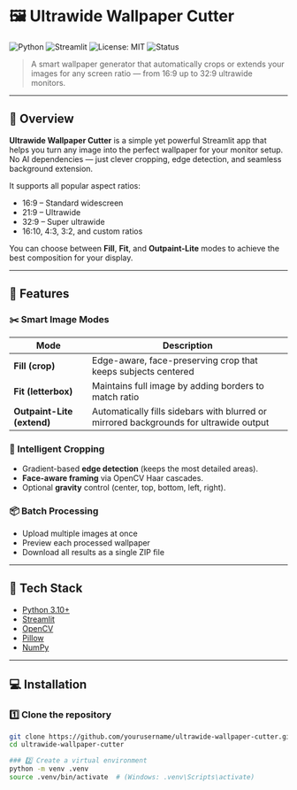 # 🖼️ Ultrawide Wallpaper Cutter

![Python](https://img.shields.io/badge/Python-3.10%2B-blue)
![Streamlit](https://img.shields.io/badge/Streamlit-App-red)
![License: MIT](https://img.shields.io/badge/License-MIT-green)
![Status](https://img.shields.io/badge/Status-Active-success)

> A smart wallpaper generator that automatically crops or extends your images for any screen ratio — from 16:9 up to 32:9 ultrawide monitors.

---

## 🎯 Overview

**Ultrawide Wallpaper Cutter** is a simple yet powerful Streamlit app that helps you turn any image into the perfect wallpaper for your monitor setup.  
No AI dependencies — just clever cropping, edge detection, and seamless background extension.

It supports all popular aspect ratios:
- 16:9 – Standard widescreen  
- 21:9 – Ultrawide  
- 32:9 – Super ultrawide  
- 16:10, 4:3, 3:2, and custom ratios  

You can choose between **Fill**, **Fit**, and **Outpaint-Lite** modes to achieve the best composition for your display.

---

## 🚀 Features

### ✂️ Smart Image Modes
| Mode | Description |
|------|--------------|
| **Fill (crop)** | Edge-aware, face-preserving crop that keeps subjects centered |
| **Fit (letterbox)** | Maintains full image by adding borders to match ratio |
| **Outpaint-Lite (extend)** | Automatically fills sidebars with blurred or mirrored backgrounds for ultrawide output |

### 🧠 Intelligent Cropping
- Gradient-based **edge detection** (keeps the most detailed areas).
- **Face-aware framing** via OpenCV Haar cascades.
- Optional **gravity** control (center, top, bottom, left, right).

### 📦 Batch Processing
- Upload multiple images at once  
- Preview each processed wallpaper  
- Download all results as a single ZIP file

---

## 🧰 Tech Stack

- [Python 3.10+](https://www.python.org/)
- [Streamlit](https://streamlit.io/)
- [OpenCV](https://opencv.org/)
- [Pillow](https://python-pillow.org/)
- [NumPy](https://numpy.org/)

---

## 💻 Installation

### 1️⃣ Clone the repository
```bash
git clone https://github.com/yourusername/ultrawide-wallpaper-cutter.git
cd ultrawide-wallpaper-cutter

### 2️⃣ Create a virtual environment
python -m venv .venv
source .venv/bin/activate  # (Windows: .venv\Scripts\activate)
